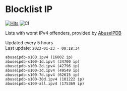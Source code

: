 # Blocklist IP

[![Hits](https://hits.seeyoufarm.com/api/count/incr/badge.svg?url=https%3A%2F%2Fgithub.com%2Fborestad%2Fblocklist-ip%2F&count_bg=%2379C83D&title_bg=%23555555&icon=&icon_color=%23E7E7E7&title=hits&edge_flat=false)](https://hits.seeyoufarm.com)  ![CI](https://img.shields.io/github/workflow/status/borestad/blocklist-ip/CI?style=flat-square)

Lists with worst IPv4 offenders, provided by [AbuseIPDB](https://www.abuseipdb.com/)

<!-- FOOTER-PLACEHOLDER -->
Updated every 5 hours<br>
Last update: `2023-01-23 - 00:18:34`
```
abuseipdb-s100.ipv4 (16802 ip)
abuseipdb-s100-1d.ipv4 (34700 ip)
abuseipdb-s100-2d.ipv4 (42796 ip)
abuseipdb-s100-3d.ipv4 (49549 ip)
abuseipdb-s100-7d.ipv4 (62615 ip)
abuseipdb-s100-30d.ipv4 (101222 ip)
abuseipdb-s100-all.ipv4 (175369 ip)
```
